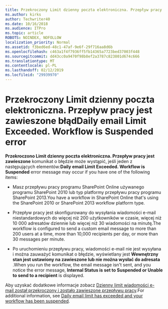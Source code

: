 ```yaml
---
title: Przekroczony Limit dzienny poczta elektroniczna. Przepływ pracy jest zawieszone błąd
ms.author: kirks
author: Techwriter40
ms.date: 10/16/2018
ms.audience: ITPro
ms.topic: article
ROBOTS: NOINDEX, NOFOLLOW
localization_priority: Normal
ms.assetid: f3bed6ed-48c1-47af-9e6f-29f716aa8d6b
ms.openlocfilehash: c463a1f4f7936ff5fb14365a7723bed37003f448
ms.sourcegitcommit: dd43cc0a9470f98b8ef2a3787c823801d674c666
ms.translationtype: MT
ms.contentlocale: pl-PL
ms.lasthandoff: 02/12/2019
ms.locfileid: "29939970"
---
```

# <a name="daily-email-limit-exceeded-workflow-is-suspended-error"></a><span data-ttu-id="7bb48-p102">Przekroczony Limit dzienny poczta elektroniczna. Przepływ pracy jest zawieszone błąd</span><span class="sxs-lookup"><span data-stu-id="7bb48-p102">Daily email Limit Exceeded. Workflow is Suspended error</span></span>

 <span data-ttu-id="7bb48-105">**Przekroczono Limit dzienny poczta elektroniczna. Przepływ pracy jest zawieszone** komunikat o błędzie może wystąpić, jeśli jeden z następujących elementów:</span><span class="sxs-lookup"><span data-stu-id="7bb48-105">**Daily email Limit Exceeded. Workflow is Suspended** error message may occur if you have one of the following items:</span></span> 
  
- <span data-ttu-id="7bb48-106">Masz przepływu pracy programu SharePoint Online używanego programu SharePoint 2010 lub typ platformy przepływu pracy programu SharePoint 2013.</span><span class="sxs-lookup"><span data-stu-id="7bb48-106">You have a workflow in SharePoint Online that's using the SharePoint 2010 or SharePoint 2013 workflow platform type.</span></span>
    
- <span data-ttu-id="7bb48-107">Przepływ pracy jest skonfigurowany do wysyłania wiadomości e-mail niestandardowych do więcej niż 200 użytkowników w czasie, więcej niż 10 000 adresatów dziennie lub więcej niż 30 wiadomości na minutę.</span><span class="sxs-lookup"><span data-stu-id="7bb48-107">The workflow is configured to send a custom email message to more than 200 users at a time, more than 10,000 recipients per day, or more than 30 messages per minute.</span></span>
    
- <span data-ttu-id="7bb48-108">Po uruchomieniu przepływu pracy, wiadomości e-mail nie jest wysyłana i można zauważyć komunikat o błędzie, wyświetlany jest **Wewnętrzny stan jest ustawiony na zawieszone lub nie można wysłać do adresata** .</span><span class="sxs-lookup"><span data-stu-id="7bb48-108">When you run the workflow, the email message isn't sent, and you notice the error message, **Internal Status is set to Suspended or Unable to send to a recipient** is displayed.</span></span> 
    
<span data-ttu-id="7bb48-109">Aby uzyskać dodatkowe informacje zobacz [Dzienny limit wiadomości e-mail został przekroczony i zostało zawieszone przepływu pracy](https://go.microsoft.com/fwlink/?Linkid=2031137).</span><span class="sxs-lookup"><span data-stu-id="7bb48-109">For additional information, see [Daily email limit has exceeded and your workflow has been suspended](https://go.microsoft.com/fwlink/?Linkid=2031137).</span></span>
  
